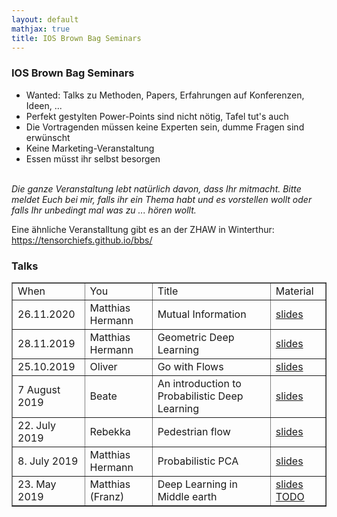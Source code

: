 ```yaml
---
layout: default
mathjax: true
title: IOS Brown Bag Seminars
---
```

<h3>IOS Brown Bag Seminars</h3>

<ul>
	<li/>Wanted: Talks zu Methoden, Papers, Erfahrungen auf Konferenzen, Ideen, ... 
	<li/>Perfekt gestylten Power-Points sind nicht nötig, Tafel tut's auch
	<li/>Die Vortragenden müssen keine Experten sein, dumme Fragen sind erwünscht
	<li/>Keine Marketing-Veranstaltung 
	<li/>Essen müsst ihr selbst besorgen
</ul>
<br>
<em> 
Die ganze Veranstaltung lebt natürlich davon, dass Ihr mitmacht. Bitte meldet Euch bei mir, falls ihr ein Thema habt und es vorstellen wollt oder falls Ihr unbedingt mal was zu ... hören wollt.
</em>

Eine ähnliche Veranstalltung gibt es an der ZHAW in Winterthur: https://tensorchiefs.github.io/bbs/

<h3>Talks</h3>
<table border="1">
<tr>
  <td> When </td>
  <td> You    </td>
  <td> Title  </td>
  <td> Material </td>
</tr>
	
<tr>
  <td> 26.11.2020 </td>
  <td> Matthias Hermann   </td>
  <td> Mutual Information </td>
   <td>
    <a href="files/IOS-brown-bag-mutual-information.pdf">slides</a>
  </td>
</tr>
	
<tr>
  <td> 28.11.2019 </td>
  <td> Matthias Hermann   </td>
  <td> Geometric Deep Learning </td>
   <td>
    <a href="files/IOS-brown-bag-Geometric-Deep-Learning.pdf">slides</a>
  </td>
</tr>


<tr>
  <td> 25.10.2019 </td>
  <td> Oliver   </td>
  <td> Go with Flows </td>
   <td>
    <a href="files/flows_bbs_as_hold_kn.pdf">slides</a>
  </td>
</tr>

<tr>
  <td> 7 August 2019 </td>
  <td> Beate </td>
  <td> An introduction to Probabilistic Deep Learning </td>
  <td>
    <a href="files/intro-probabilistic-DL.pdf">slides</a>
  </td>
  
</tr>
<!---------------->

<tr>
  <td> 22. July 2019</td>
  <td> Rebekka </td>
  <td> Pedestrian flow </td>
  <td>
    <a href="files/BrownBagpFlow.pdf">slides</a>
  </td>
</tr>

<tr>
  <td> 8. July 2019</td>
  <td> Matthias Hermann </td>
  <td> Probabilistic PCA </td>
  <td>
    <a href="files/Brown-Bag-Seminar-2019-Unsupervised-Machine-Learning-Optical-Surface-Inspection.pdf">slides </a>
  </td>
</tr>

<tr>
  <td> 23. May 2019</td>
  <td> Matthias (Franz) </td>
  <td> Deep Learning in Middle earth </td>
  <td>
    <a href="">slides TODO</a>
  </td>
</tr>
</table>
